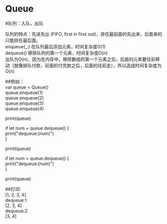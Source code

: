 # Queue
#队列：入队，出队  

队列的特点：先进先出 (FIFO, first in first out)，排在最前面的先出来，后面来的只能排在最后面。  
enqueue(_:) 在队列最后添加元素，时间复杂度O(1)  
dequeue() 移除队列的第一个元素，时间复杂度O(n)  
出队为O(n)，因为在内存中，移除数组的第一个元素之后，后面的元素要往前移动（就像排队付款，前面的付完款之后，后面的往前走），所以造成时间复杂度为O(n)  

##例如：  
var queue = Queue<Int>()  
queue.enqueue(1)  
queue.enqueue(2)  
queue.enqueue(3)  
queue.enqueue(4)  

print(queue)  

if let num = queue.dequeue() {  
    print("dequeue:\(num)")  
}  

print(queue)  

if let num = queue.dequeue() {  
    print("dequeue:\(num)")  
}  

print(queue)  

##打印:  
[1, 2, 3, 4]  
dequeue:1  
[2, 3, 4]  
dequeue:2  
[3, 4]  

